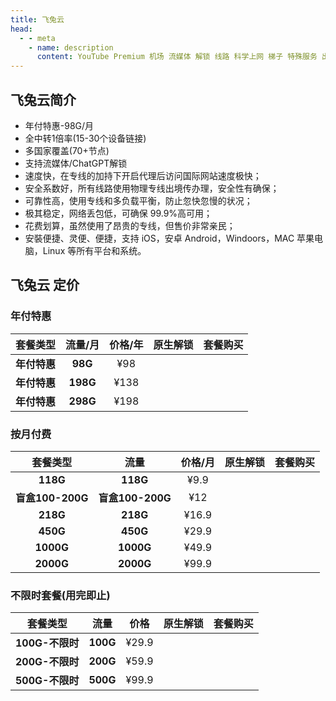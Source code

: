 ```yaml
---
title: 飞兔云
head:
  - - meta
    - name: description
      content: YouTube Premium 机场 流媒体 解锁 线路 科学上网 梯子 特殊服务 出国服务 奈飞 Netflix 迪士尼 YouTube 油管 hulu FlyingBird 青云梯 HBO Max Spotify 奈飞小铺 银河录像局 飞兔云
---
```


<!-- :::tip 飞兔云 双11狂欢，优惠来袭！

- 全场**88**折！全场**88**折！全场**88**折！
- 仅此一次全场打折哦！
- 优惠券名称：`1111@88`

**活动时间：即日起至2024年11月11日23点00分**

:::
<Links :items="[
{ name: '飞兔云 双11狂欢，优惠来袭！', image:'https://飞兔.com/img/logo.png', desc:'活动时间：即日起至2024年11月11日23点00分',link: 'https://itheo.top/feitu' },
]" /> -->

## 飞兔云简介 <Pill name="飞兔云官网" link="https://itheo.top/feitu" image="https://飞兔.com/img/logo.png" />

- <iconify-icon icon="fa:check-square" style="color: var(--vp-c-green-1)" alt="check"></iconify-icon> 年付特惠-98G/月
- <iconify-icon icon="fa:check-square" style="color: var(--vp-c-green-1)" alt="check"></iconify-icon> 全中转1倍率(15-30个设备链接)
- <iconify-icon icon="fa:check-square" style="color: var(--vp-c-green-1)" alt="check"></iconify-icon> 多国家覆盖(70+节点)
- <iconify-icon icon="fa:check-square" style="color: var(--vp-c-green-1)" alt="check"></iconify-icon> 支持流媒体/ChatGPT解锁
- 速度快，在专线的加持下开启代理后访问国际网站速度极快；
- 安全系数好，所有线路使用物理专线出境传办理，安全性有确保；
- 可靠性高，使用专线和多负载平衡，防止忽快忽慢的状况；
- 极其稳定，网络丢包低，可确保 99.9%高可用；
- 花费划算，虽然使用了昂贵的专线，但售价非常亲民；
- 安裝便捷、灵便、便捷，支持 iOS，安卓 Android，Windoors，MAC 苹果电脑，Linux 等所有平台和系统。

## 飞兔云 定价

### 年付特惠

|             套餐类型              | 流量/月  | 价格/年 |                                              原生解锁                                               |                       套餐购买                       |
| :-------------------------------: | :------: | :-----: | :-------------------------------------------------------------------------------------------------: | :--------------------------------------------------: |
|           **年付特惠**            | **98G**  |   ¥98   | <iconify-icon icon="fa:check-square" style="color: var(--vp-c-green-1)" alt="check"></iconify-icon> | [<Badge text="立即购买" />](https://itheo.top/feitu) |
| **年付特惠**<Badge text="推荐" /> | **198G** |  ¥138   | <iconify-icon icon="fa:check-square" style="color: var(--vp-c-green-1)" alt="check"></iconify-icon> | [<Badge text="立即购买" />](https://itheo.top/feitu) |
|           **年付特惠**            | **298G** |  ¥198   | <iconify-icon icon="fa:check-square" style="color: var(--vp-c-green-1)" alt="check"></iconify-icon> | [<Badge text="立即购买" />](https://itheo.top/feitu) |

### 按月付费

|     套餐类型     |       流量       | 价格/月 |                                              原生解锁                                               |                       套餐购买                       |
| :--------------: | :--------------: | :-----: | :-------------------------------------------------------------------------------------------------: | :--------------------------------------------------: |
|     **118G**     |     **118G**     |  ¥9.9   | <iconify-icon icon="fa:check-square" style="color: var(--vp-c-green-1)" alt="check"></iconify-icon> | [<Badge text="立即购买" />](https://itheo.top/feitu) |
| **盲盒100-200G** | **盲盒100-200G** |   ¥12   | <iconify-icon icon="fa:check-square" style="color: var(--vp-c-green-1)" alt="check"></iconify-icon> | [<Badge text="立即购买" />](https://itheo.top/feitu) |
|     **218G**     |     **218G**     |  ¥16.9  | <iconify-icon icon="fa:check-square" style="color: var(--vp-c-green-1)" alt="check"></iconify-icon> | [<Badge text="立即购买" />](https://itheo.top/feitu) |
|     **450G**     |     **450G**     |  ¥29.9  | <iconify-icon icon="fa:check-square" style="color: var(--vp-c-green-1)" alt="check"></iconify-icon> | [<Badge text="立即购买" />](https://itheo.top/feitu) |
|    **1000G**     |    **1000G**     |  ¥49.9  | <iconify-icon icon="fa:check-square" style="color: var(--vp-c-green-1)" alt="check"></iconify-icon> | [<Badge text="立即购买" />](https://itheo.top/feitu) |
|    **2000G**     |    **2000G**     |  ¥99.9  | <iconify-icon icon="fa:check-square" style="color: var(--vp-c-green-1)" alt="check"></iconify-icon> | [<Badge text="立即购买" />](https://itheo.top/feitu) |

### 不限时套餐(用完即止)

|    套餐类型     |   流量   | 价格  |                                              原生解锁                                               |                       套餐购买                       |
| :-------------: | :------: | :---: | :-------------------------------------------------------------------------------------------------: | :--------------------------------------------------: |
| **100G-不限时** | **100G** | ¥29.9 | <iconify-icon icon="fa:check-square" style="color: var(--vp-c-green-1)" alt="check"></iconify-icon> | [<Badge text="立即购买" />](https://itheo.top/feitu) |
| **200G-不限时** | **200G** | ¥59.9 | <iconify-icon icon="fa:check-square" style="color: var(--vp-c-green-1)" alt="check"></iconify-icon> | [<Badge text="立即购买" />](https://itheo.top/feitu) |
| **500G-不限时** | **500G** | ¥99.9 | <iconify-icon icon="fa:check-square" style="color: var(--vp-c-green-1)" alt="check"></iconify-icon> | [<Badge text="立即购买" />](https://itheo.top/feitu) |
